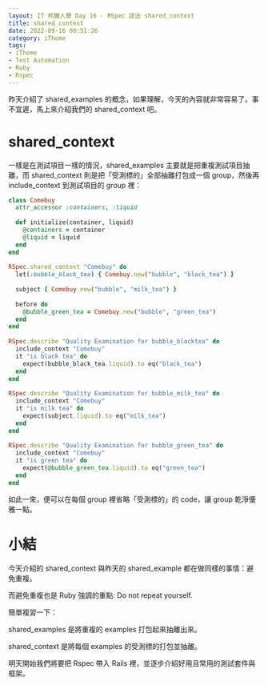 ```yaml
---
layout: IT 邦鐵人賽 Day 16 - RSpec 語法 shared_context
title: shared_context
date: 2022-09-16 00:51:26
category: iThome
tags: 
- iThome
- Test Automation
- Ruby
- Rspec
---
```

昨天介紹了 shared_examples 的概念，如果理解，今天的內容就非常容易了。事不宜遲，馬上來介紹我們的 shared_context 吧。

# shared_context

<!--more-->
一樣是在測試項目一樣的情況，shared_examples 主要就是把重複測試項目抽離，而 shared_context 則是把「受測標的」全部抽離打包成一個 group，然後再 include_context 到測試項目的 group 裡：

```ruby
class Comebuy
  attr_accessor :containers, :liquid
 
  def initialize(container, liquid)
    @containers = container
    @liquid = liquid
  end
end
 
RSpec.shared_context "Comebuy" do
  let(:bubble_black_tea) { Comebuy.new("bubble", "black_tea") }
 
  subject { Comebuy.new("bubble", "milk_tea") }
 
  before do
    @bubble_green_tea = Comebuy.new("bubble", "green_tea")
  end
end
 
RSpec.describe "Quality Examination for bubble_blacktea" do
  include_context "Comebuy"
  it "is black tea" do
    expect(bubble_black_tea.liquid).to eq("black_tea")
  end
end
 
RSpec.describe "Quality Examination for bubble_milk_tea" do
  include_context "Comebuy"
  it "is milk tea" do
    expect(subject.liquid).to eq("milk_tea")
  end
end
 
RSpec.describe "Quality Examination for bubble_green_tea" do
  include_context "Comebuy"
  it "is green tea" do
    expect(@bubble_green_tea.liquid).to eq("green_tea")
  end
end
```

如此一來，便可以在每個 group 裡省略「受測標的」的 code，讓 group 乾淨優雅一點。

# 小結
今天介紹的 shared_context 與昨天的 shared_example 都在做同樣的事情：避免重複。

而避免重複也是 Ruby 強調的重點: Do not repeat yourself.

簡單複習一下：

shared_examples 是將重複的 examples 打包起來抽離出來。

shared_context 是將每個 examples 的受測標的打包並抽離。

明天開始我們將要把 Rspec 帶入 Rails 裡，並逐步介紹好用且常用的測試套件與框架。

